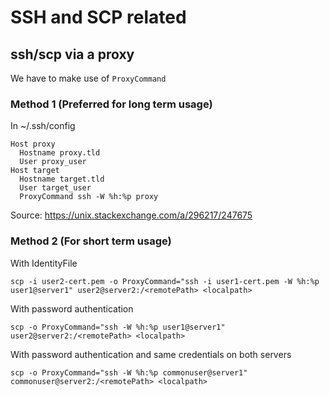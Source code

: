 # SSH and SCP related
## ssh/scp via a proxy
We have to make use of `ProxyCommand`

### Method 1 (Preferred for long term usage)
In ~/.ssh/config
```
Host proxy
  Hostname proxy.tld
  User proxy_user
Host target
  Hostname target.tld
  User target_user
  ProxyCommand ssh -W %h:%p proxy
```
Source: https://unix.stackexchange.com/a/296217/247675

### Method 2 (For short term usage)
With IdentityFile
```
scp -i user2-cert.pem -o ProxyCommand="ssh -i user1-cert.pem -W %h:%p user1@server1" user2@server2:/<remotePath> <localpath>
```
With password authentication
```
scp -o ProxyCommand="ssh -W %h:%p user1@server1" user2@server2:/<remotePath> <localpath>
```
With password authentication and same credentials on both servers
```
scp -o ProxyCommand="ssh -W %h:%p commonuser@server1" commonuser@server2:/<remotePath> <localpath>
```



